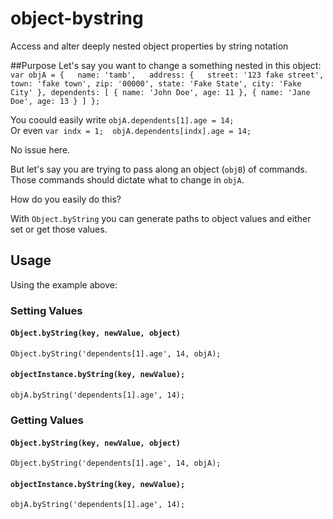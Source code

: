 # object-bystring
Access and alter deeply nested object properties by string notation

##Purpose
Let's say you want to change a something nested in this object:  
`var objA = {  
  name: 'tamb',  
  address: {  
    street: '123 fake street',  
    town: 'fake town',
    zip: '00000',
    state: 'Fake State',
    city: 'Fake City'
  },
  dependents: [
    {
      name: 'John Doe',
      age: 11
    },
    {
      name: 'Jane Doe',
      age: 13
    }
  ]
};`

 You coould easily write `objA.dependents[1].age = 14;`  
 Or even `var indx = 1;  objA.dependents[indx].age = 14;`  
 
 No issue here.  
 
 But let's say you are trying to pass along an object (`objB`) of commands.  Those commands should dictate what to change in `objA`.
 
 How do you easily do this?
 
 With `Object.byString` you can generate paths to object values and either set or get those values.
 
 ## Usage
 
 Using the example above:
 ### Setting Values
 #### `Object.byString(key, newValue, object)`
 
 `Object.byString('dependents[1].age', 14, objA);`
 
 #### `objectInstance.byString(key, newValue);`
 
 `objA.byString('dependents[1].age', 14);`
 
 
 ### Getting Values
  #### `Object.byString(key, newValue, object)`
 
 `Object.byString('dependents[1].age', 14, objA);`
 
 #### `objectInstance.byString(key, newValue);`
 
 `objA.byString('dependents[1].age', 14);`
 
